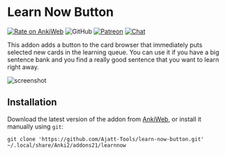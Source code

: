 # Learn Now Button
[![Rate on AnkiWeb](https://glutanimate.com/logos/ankiweb-rate.svg)](https://ankiweb.net/shared/info/1021636467)
![GitHub](https://img.shields.io/github/license/Ajatt-Tools/learn-now-button)
[![Patreon](https://img.shields.io/badge/support-patreon-orange)](https://www.patreon.com/tatsumoto_ren)
[![Chat](https://img.shields.io/badge/matrix_chat-join-green.svg)](https://element.asra.gr/#/room/#djt:g33k.se)

This addon adds a button to the card browser that immediately puts selected new cards
in the learning queue.
You can use it if you have a big sentence bank and you find a really good sentence
that you want to learn right away.

![screenshot](https://user-images.githubusercontent.com/69171671/94028820-bc621180-fdab-11ea-8adb-fde78e8ca008.jpg)

## Installation
Download the latest version of the addon from [AnkiWeb](https://ankiweb.net/shared/info/1021636467),
or install it manually using `git`:
```
git clone 'https://github.com/Ajatt-Tools/learn-now-button.git' ~/.local/share/Anki2/addons21/learnnow
```
